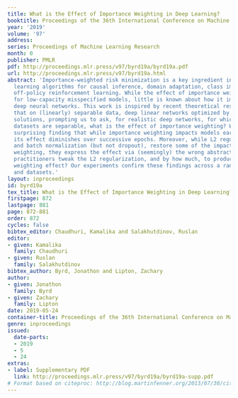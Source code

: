 ```yaml
---
title: What is the Effect of Importance Weighting in Deep Learning?
booktitle: Proceedings of the 36th International Conference on Machine Learning
year: '2019'
volume: '97'
address: 
series: Proceedings of Machine Learning Research
month: 0
publisher: PMLR
pdf: http://proceedings.mlr.press/v97/byrd19a/byrd19a.pdf
url: http://proceedings.mlr.press/v97/byrd19a.html
abstract: 'Importance-weighted risk minimization is a key ingredient in many machine
  learning algorithms for causal inference, domain adaptation, class imbalance, and
  off-policy reinforcement learning. While the effect of importance weighting is well-characterized
  for low-capacity misspecified models, little is known about how it impacts over-parameterized,
  deep neural networks. This work is inspired by recent theoretical results showing
  that on (linearly) separable data, deep linear networks optimized by SGD learn weight-agnostic
  solutions, prompting us to ask, for realistic deep networks, for which many practical
  datasets are separable, what is the effect of importance weighting? We present the
  surprising finding that while importance weighting impacts models early in training,
  its effect diminishes over successive epochs. Moreover, while L2 regularization
  and batch normalization (but not dropout), restore some of the impact of importance
  weighting, they express the effect via (seemingly) the wrong abstraction: why should
  practitioners tweak the L2 regularization, and by how much, to produce the correct
  weighting effect? Our experiments confirm these findings across a range of architectures
  and datasets.'
layout: inproceedings
id: byrd19a
tex_title: What is the Effect of Importance Weighting in Deep Learning?
firstpage: 872
lastpage: 881
page: 872-881
order: 872
cycles: false
bibtex_editor: Chaudhuri, Kamalika and Salakhutdinov, Ruslan
editor:
- given: Kamalika
  family: Chaudhuri
- given: Ruslan
  family: Salakhutdinov
bibtex_author: Byrd, Jonathon and Lipton, Zachary
author:
- given: Jonathon
  family: Byrd
- given: Zachary
  family: Lipton
date: 2019-05-24
container-title: Proceedings of the 36th International Conference on Machine Learning
genre: inproceedings
issued:
  date-parts:
  - 2019
  - 5
  - 24
extras:
- label: Supplementary PDF
  link: http://proceedings.mlr.press/v97/byrd19a/byrd19a-supp.pdf
# Format based on citeproc: http://blog.martinfenner.org/2013/07/30/citeproc-yaml-for-bibliographies/
---
```

